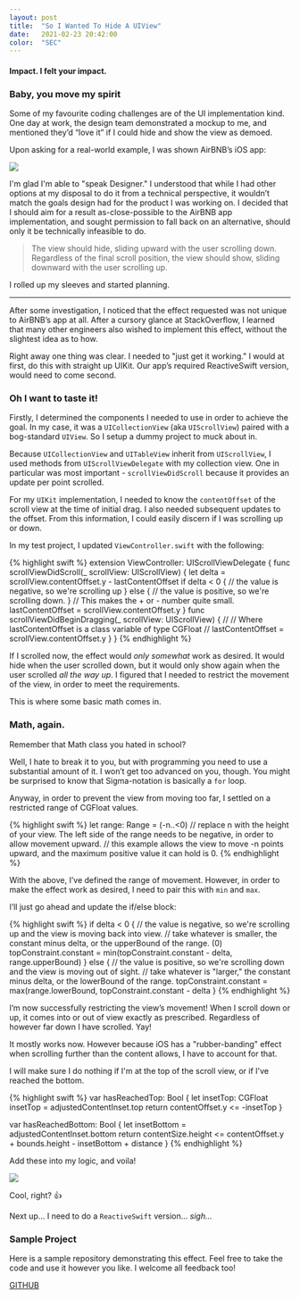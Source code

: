```yaml
---
layout: post
title:  "So I Wanted To Hide A UIView"
date:   2021-02-23 20:42:00
color:  "SEC"
---
```


#### Impact. I felt your impact.

### Baby, you move my spirit

Some of my favourite coding challenges are of the UI implementation kind. One day at work, the design team demonstrated a mockup to me, and mentioned they’d “love it” if I could hide and show the view as demoed. 

Upon asking for a real-world example, I was shown AirBNB’s iOS app:

<img src="{{site.baseUrl}}/assets/img/parallax.gif"/>

I'm glad I'm able to "speak Designer." I understood that while I had other options at my disposal to do it from a technical perspective, it wouldn’t match the goals design had for the product I was working on. I decided that I should aim for a result as-close-possible to the AirBNB app implementation, and sought permission to fall back on an alternative, should only it be technically infeasible to do.

>The view should hide, sliding upward with the user scrolling down. Regardless of the final scroll position, the view should show, sliding downward with the user scrolling up.

I rolled up my sleeves and started planning.

---

After some investigation, I noticed that the effect requested was not unique to AirBNB’s app at all. After a cursory glance at StackOverflow, I learned that many other engineers also wished to implement this effect, without the slightest idea as to how.

Right away one thing was clear. I needed to "just get it working." I would at first, do this with straight up UIKit. Our app’s required ReactiveSwift version, would need to come second.

### Oh I want to taste it!

Firstly, I determined the components I needed to use in order to achieve the goal. In my case, it was a `UICollectionView` (aka `UIScrollView`) paired with a bog-standard `UIView`. So I setup a dummy project to muck about in.

Because `UICollectionView` and `UITableView` inherit from `UIScrollView`, I used methods from `UIScrollViewDelegate` with my collection view. One in particular was most important - `scrollViewDidScroll` because it provides an update per point scrolled. 

For my `UIKit` implementation, I needed to know the `contentOffset` of the scroll view at the time of initial drag. I also needed subsequent updates to the offset. From this information, I could easily discern if I was scrolling up or down.

In my test project, I updated `ViewController.swift` with the following:

{% highlight swift %}
extension ViewController: UIScrollViewDelegate {
  func scrollViewDidScroll(_ scrollView: UIScrollView) {
    let delta = scrollView.contentOffset.y - lastContentOffset
    if delta < 0 {
       // the value is negative, so we're scrolling up
    } else {
       // the value is positive, so we're scrolling down.
    }
    // This makes the + or - number quite small.
    lastContentOffset = scrollView.contentOffset.y
}
  func scrollViewDidBeginDragging(_ scrollView: UIScrollView) {
    //
    // Where lastContentOffset is a class variable of type CGFloat
    //
    lastContentOffset = scrollView.contentOffset.y
  }
}
{% endhighlight %}

If I scrolled now, the effect would _only somewhat_ work as desired. It would hide when the user scrolled down, but it would only show again when the user scrolled _all the way up_. I figured that I needed to restrict the movement of the view, in order to meet the requirements.

This is where some basic math comes in.

### Math, again.

Remember that Math class you hated in school? 

Well, I hate to break it to you, but with programming you need to use a substantial amount of it. I won’t get too advanced on you, though. You might be surprised to know that Sigma-notation is basically a `for` loop.

Anyway, in order to prevent the view from moving too far, I settled on a restricted range of CGFloat values.

{% highlight swift %}
let range: Range<CGFloat> = (-n..<0) 
// replace n with the height of your view. The left side of the range needs to be negative, in order to allow movement upward.
// this example allows the view to move -n points upward, and the maximum positive value it can hold is 0.
{% endhighlight %}

With the above, I’ve defined the range of movement. However, in order to make the effect work as desired, I need to pair this with `min` and `max`. 

I’ll just go ahead and update the if/else block:

{% highlight swift %}
if delta < 0 {
  // the value is negative, so we're scrolling up and the view is moving back into view.
  // take whatever is smaller, the constant minus delta, or the upperBound of the range. (0)
  topConstraint.constant = min(topConstraint.constant - delta, range.upperBound)
} else {
  // the value is positive, so we're scrolling down and the view is moving out of sight.
  // take whatever is "larger," the constant minus delta, or the lowerBound of the range.
  topConstraint.constant = max(range.lowerBound, topConstraint.constant - delta
}
{% endhighlight %}

I’m now successfully restricting the view’s movement! When I scroll down or up, it comes into or out of view exactly as prescribed. Regardless of however far down I have scrolled. Yay!

It mostly works now. However because iOS has a "rubber-banding" effect when scrolling further than the content allows, I have to account for that.

I will make sure I do nothing if I'm at the top of the scroll view, or if I've reached the bottom.

{% highlight swift %}
var hasReachedTop: Bool {
  let insetTop: CGFloat
  insetTop = adjustedContentInset.top
  return contentOffset.y <= -insetTop
}

var hasReachedBottom: Bool {
  let insetBottom = adjustedContentInset.bottom
  return contentSize.height <= contentOffset.y + bounds.height - insetBottom + distance
}
{% endhighlight %}

Add these into my logic, and voila!

<img src="{{ site.baseUrl }}/assets/img/voila.gif"/>

Cool, right? 👍

Next up... I need to do a `ReactiveSwift` version... _sigh..._

### Sample Project

Here is a sample repository demonstrating this effect. Feel free to take the code and use it however you like. I welcome all feedback too!

[GITHUB](https://github.com/topLayoutGuide/ios-parallax-view)
